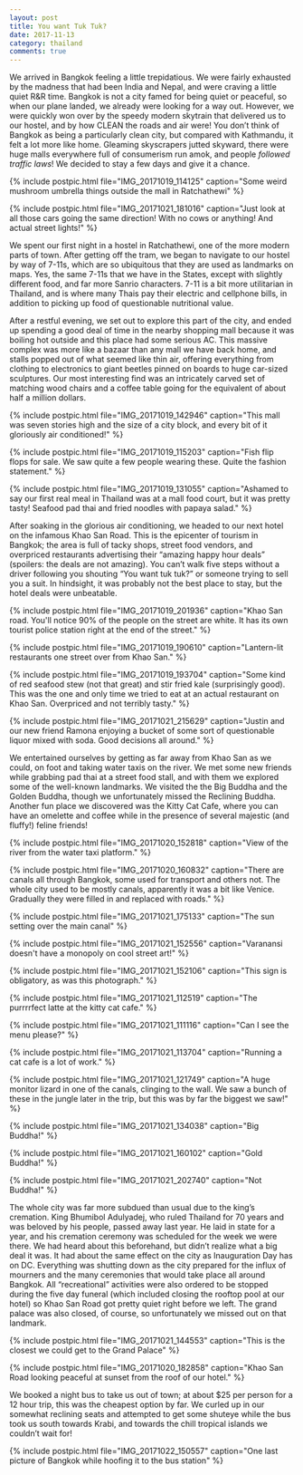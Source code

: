 ```yaml
---
layout: post
title: You want Tuk Tuk?
date: 2017-11-13
category: thailand
comments: true
---
```


We arrived in Bangkok feeling a little trepidatious.  We were fairly exhausted by the madness that had been India and Nepal, and were craving a little quiet R&R time.  Bangkok is not a city famed for being quiet or peaceful, so when our plane landed, we already were looking for a way out.  However, we were quickly won over by the speedy modern skytrain that delivered us to our hostel, and by how CLEAN the roads and air were!  You don’t think of Bangkok as being a particularly clean city, but compared with Kathmandu, it felt a lot more like home.  Gleaming skyscrapers jutted skyward, there were huge malls everywhere full of consumerism run amok, and people *followed traffic laws*!  We decided to stay a few days and give it a chance.

{% include postpic.html file="IMG_20171019_114125" caption="Some weird mushroom umbrella things outside the mall in Ratchathewi" %}

{% include postpic.html file="IMG_20171021_181016" caption="Just look at all those cars going the same direction!  With no cows or anything!  And actual street lights!" %}

We spent our first night in a hostel in Ratchathewi, one of the more modern parts of town.  After getting off the tram, we began to navigate to our hostel by way of 7-11s, which are so ubiquitous that they are used as landmarks on maps. Yes, the same 7-11s that we have in the States, except with slightly different food, and far more Sanrio characters. 7-11 is a bit more utilitarian in Thailand, and is where many Thais pay their electric and cellphone bills, in addition to picking up food of questionable nutritional value.

After a restful evening, we set out to explore this part of the city, and ended up spending a good deal of time in the nearby shopping mall because it was boiling hot outside and this place had some serious AC. This massive complex was more like a bazaar than any mall we have back home, and stalls popped out of what seemed like thin air, offering everything from clothing to electronics to giant beetles pinned on boards to huge car-sized sculptures.  Our most interesting find was an intricately carved set of matching wood chairs and a coffee table going for the equivalent of about half a million dollars.

{% include postpic.html file="IMG_20171019_142946" caption="This mall was seven stories high and the size of a city block, and every bit of it gloriously air conditioned!" %}

{% include postpic.html file="IMG_20171019_115203" caption="Fish flip flops for sale.  We saw quite a few people wearing these.  Quite the fashion statement." %}

{% include postpic.html file="IMG_20171019_131055" caption="Ashamed to say our first real meal in Thailand was at a mall food court, but it was pretty tasty!  Seafood pad thai and fried noodles with papaya salad." %}

After soaking in the glorious air conditioning, we headed to our next hotel on the infamous Khao San Road.  This is the epicenter of tourism in Bangkok; the area is full of tacky shops, street food vendors, and overpriced restaurants advertising their “amazing happy hour deals” (spoilers: the deals are not amazing).  You can’t walk five steps without a driver following you shouting “You want tuk tuk?” or someone trying to sell you a suit.  In hindsight, it was probably not the best place to stay, but the hotel deals were unbeatable.

{% include postpic.html file="IMG_20171019_201936" caption="Khao San road.  You'll notice 90% of the people on the street are white.  It has its own tourist police station right at the end of the street." %}

{% include postpic.html file="IMG_20171019_190610" caption="Lantern-lit restaurants one street over from Khao San." %}

{% include postpic.html file="IMG_20171019_193704" caption="Some kind of red seafood stew (not that great) and stir fried kale (surprisingly good).  This was the one and only time we tried to eat at an actual restaurant on Khao San.  Overpriced and not terribly tasty." %}

{% include postpic.html file="IMG_20171021_215629" caption="Justin and our new friend Ramona enjoying a bucket of some sort of questionable liquor mixed with soda.  Good decisions all around." %}

We entertained ourselves by getting as far away from Khao San as we could, on foot and taking water taxis on the river.  We met some new friends while grabbing pad thai at a street food stall, and with them we explored some of the well-known landmarks. We visited the the Big Buddha and the Golden Buddha, though we unfortunately missed the Reclining Buddha. Another fun place we discovered was the Kitty Cat Cafe, where you can have an omelette and coffee while in the presence of several majestic (and fluffy!) feline friends!

{% include postpic.html file="IMG_20171020_152818" caption="View of the river from the water taxi platform." %}

{% include postpic.html file="IMG_20171020_160832" caption="There are canals all through Bangkok, some used for transport and others not.  The whole city used to be mostly canals, apparently it was a bit like Venice.  Gradually they were filled in and replaced with roads." %}

{% include postpic.html file="IMG_20171021_175133" caption="The sun setting over the main canal" %}

{% include postpic.html file="IMG_20171021_152556" caption="Varanansi doesn't have a monopoly on cool street art!" %}

{% include postpic.html file="IMG_20171021_152106" caption="This sign is obligatory, as was this photograph." %}

{% include postpic.html file="IMG_20171021_112519" caption="The purrrrfect latte at the kitty cat cafe." %}

{% include postpic.html file="IMG_20171021_111116" caption="Can I see the menu please?" %}

{% include postpic.html file="IMG_20171021_113704" caption="Running a cat cafe is a lot of work." %}

{% include postpic.html file="IMG_20171021_121749" caption="A huge monitor lizard in one of the canals, clinging to the wall.  We saw a bunch of these in the jungle later in the trip, but this was by far the biggest we saw!" %}

{% include postpic.html file="IMG_20171021_134038" caption="Big Buddha!" %}

{% include postpic.html file="IMG_20171021_160102" caption="Gold Buddha!" %}

{% include postpic.html file="IMG_20171021_202740" caption="Not Buddha!" %}

The whole city was far more subdued than usual due to the king’s cremation.  King Bhumibol Adulyadej, who ruled Thailand for 70 years and was beloved by his people, passed away last year.  He laid in state for a year, and his cremation ceremony was scheduled for the week we were there.  We had heard about this beforehand, but didn’t realize what a big deal it was.  It had about the same effect on the city as Inauguration Day has on DC.  Everything was shutting down as the city prepared for the influx of mourners and the many ceremonies that would take place all around Bangkok.  All “recreational” activities were also ordered to be stopped during the five day funeral (which included closing the rooftop pool at our hotel) so Khao San Road got pretty quiet right before we left.  The grand palace was also closed, of course, so unfortunately we missed out on that landmark.

{% include postpic.html file="IMG_20171021_144553" caption="This is the closest we could get to the Grand Palace" %}

{% include postpic.html file="IMG_20171020_182858" caption="Khao San Road looking peaceful at sunset from the roof of our hotel." %}

We booked a night bus to take us out of town; at about $25 per person for a 12 hour trip, this was the cheapest option by far.  We curled up in our somewhat reclining seats and attempted to get some shuteye while the bus took us south towards Krabi, and towards the chill tropical islands we couldn’t wait for!

{% include postpic.html file="IMG_20171022_150557" caption="One last picture of Bangkok while hoofing it to the bus station" %}
